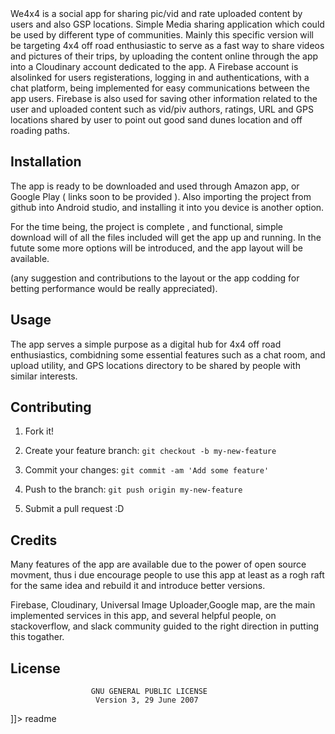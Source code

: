 <snippet>
  <content><![CDATA[
# ${1:We4x4}

We4x4 is a social app for sharing pic/vid and rate uploaded content by users and also GSP locations. Simple Media sharing application which could be used by different type of communities. Mainly this specific version will be targeting 4x4 off road enthusiastic to serve as a fast way to share videos and pictures of their trips, by uploading the content online through the app into a Cloudinary account dedicated to the app.
A Firebase account is alsolinked for users registerations, logging in and authentications, with a chat platform, being implemented for easy communications between the app users. Firebase is also used for saving other information related to the user and uploaded content such as vid/piv authors, ratings, URL and GPS locations shared by user to point out good sand dunes location and off roading paths. 

## Installation
The app is ready to be downloaded and used through Amazon app, or Google Play ( links soon to be provided ).
Also importing the project from github into Android studio, and installing it into you device is another option.

For the time being, the project is complete , and functional, simple download will of all the files included will get the app up and running. In the futute some more options will be introduced, and the app layout will be available.

(any suggestion and contributions to the layout or the app codding for betting performance would be really appreciated).

## Usage
The app serves a simple purpose as a digital hub for 4x4 off road enthusiastics, combidning some essential features such as a chat room, and upload utility, and GPS locations directory to be shared by people with similar interests.

## Contributing
1. Fork it!

2. Create your feature branch: `git checkout -b my-new-feature`
3. Commit your changes: `git commit -am 'Add some feature'`
4. Push to the branch: `git push origin my-new-feature`
5. Submit a pull request :D

## Credits

Many features of the app are available due to the power of open source movment, thus i due encourage people to use this app at least as a rogh raft for the same idea and rebuild it and introduce better versions.

Firebase, Cloudinary, Universal Image Uploader,Google map, are the main implemented services in this app, and several helpful people, on stackoverflow, and slack community guided to the right direction in putting this togather. 
## License

                      GNU GENERAL PUBLIC LICENSE
                       Version 3, 29 June 2007
]]></content>
  <tabTrigger>readme</tabTrigger>
</snippet>
